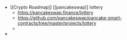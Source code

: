 - [[Crypto Roadmap]] [[pancakeswap]] lottery
	- https://pancakeswap.finance/lottery
	- https://github.com/pancakeswap/pancake-smart-contracts/tree/master/projects/lottery
	-
-